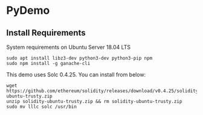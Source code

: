 # PyDemo

## Install Requirements
System requirements on Ubuntu Server 18.04 LTS

```
sudo apt install libz3-dev python3-dev python3-pip npm
sudo npm install -g ganache-cli
```

This demo uses Solc 0.4.25.  You can install from below:
```
wget https://github.com/ethereum/solidity/releases/download/v0.4.25/solidity-ubuntu-trusty.zip
unzip solidity-ubuntu-trusty.zip && rm solidity-ubuntu-trusty.zip
sudo mv lllc solc /usr/bin
```

##

